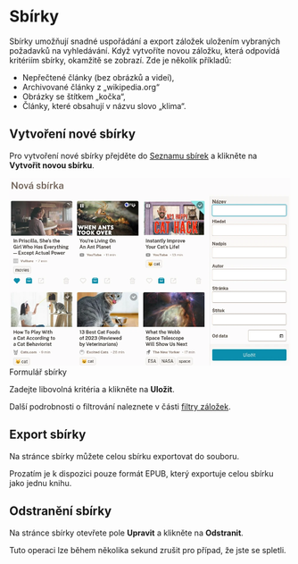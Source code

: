 # Sbírky

Sbírky umožňují snadné uspořádání a export záložek uložením vybraných požadavků na vyhledávání.
Když vytvoříte novou záložku, která odpovídá kritériím sbírky, okamžitě se zobrazí.
Zde je několik příkladů:

- Nepřečtené články (bez obrázků a videí),
- Archivované články z „wikipedia.org“
- Obrázky se štítkem „kočka“,
- Články, které obsahují v názvu slovo „klima“.

## Vytvoření nové sbírky

Pro vytvoření nové sbírky přejděte do [Seznamu sbírek](readeck-instance://bookmarks/collections) a klikněte na **Vytvořit novou sbírku**.

![Formulář Nová sbírka](./img/collection-new.webp)
Formulář sbírky

Zadejte libovolná kritéria a klikněte na **Uložit**.

Další podrobnosti o filtrování naleznete v části [filtry záložek](./bookmark-list.md#filters).

## Export sbírky

Na stránce sbírky můžete celou sbírku exportovat do souboru.

Prozatím je k dispozici pouze formát EPUB, který exportuje celou sbírku jako jednu knihu.


## Odstranění sbírky

Na stránce sbírky otevřete pole **Upravit** a klikněte na **Odstranit**.

Tuto operaci lze během několika sekund zrušit pro případ, že jste se spletli.